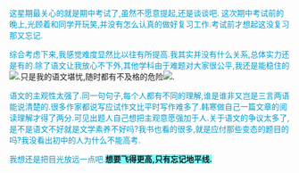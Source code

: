 <p><span style="background-color: rgb(255, 255, 255); color: rgb(0, 153, 204);">这星期最关心的就是期中考试了,虽然不愿意提起,还是谈谈吧. 这次期中考试前的晚上,光顾着和同学开玩笑,并没有怎么认真的做好复习工作.考试前才想起这没复习那又忘记.</span></p><p><span style="background-color: rgb(255, 255, 255); color: rgb(0, 153, 204);">综合考虑下来,我感觉难度显然比以往有所提高.我其实并没有什么关系,总体实力还是有的.除了语文让我放心不下外,其他学科由于难题对大家很公平,我还是能稳住的<img src="http://my.blog.sina.com.cn/images/face/004.gif"></span>.只是我的语文堪忧,随时都有不及格的危险<img src="http://my.blog.sina.com.cn/images/face/022.gif">.</p><p><span style="background-color: rgb(255, 255, 255); color: rgb(0, 153, 204);">语文的主观性太强了.同一句句子,每个人都有不同的理解,谁是谁非又岂是三言两语能说清楚的.很多作家都说写应试作文比平时写作难多了.韩寒做自己一篇文章的阅读理解才得了两分.可见出题人自己想把主观意愿强加于人.关于语文的争议太多了,是不是语文不好就是文学素养不好吗?我书也看的很多,就是应付那些变态的题目的吗?我没看出初中的人为什么不能高考.</span></p><p><span style="background-color: rgb(255, 255, 255); color: rgb(0, 153, 204);">我想还是把目光放远一点吧.</span><strong style="background-color: rgb(128, 255, 255);">想要飞得更高,只有忘记地平线.</strong></p>